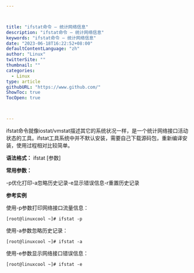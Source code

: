 ```yaml
---



title: "ifstat命令 – 统计网络信息"
description: "ifstat命令 – 统计网络信息"
keywords: "ifstat命令 – 统计网络信息"
date: "2023-06-18T16:22:52+08:00"
defaultContentLanguage: "zh"
author: "Linux"
twitterSite: ""
thumbnail: ""
categories:
  - Linux
type: article
githubURL: "https://www.github.com/"
ShowToc: true
TocOpen: true



---
```


ifstat命令就像iostat/vmstat描述其它的系统状况一样，是一个统计网络接口活动状态的工具。ifstat工具系统中并不默认安装，需要自己下载源码包，重新编译安装，使用过程相对比较简单。

**语法格式：** ifstat [参数]

**常用参数：**

-p优化打印-a忽略历史记录-e显示错误信息-r重置历史记录

**参考实例**

使用-p参数打印网络接口流量信息：

```
[root@linuxcool ~]# ifstat -p
```

使用-a参数忽略历史记录：

```
[root@linuxcool ~]# ifstat -a
```

使用-e参数显示网络接口错误信息：

```
[root@linuxcool ~]# ifstat -e
```